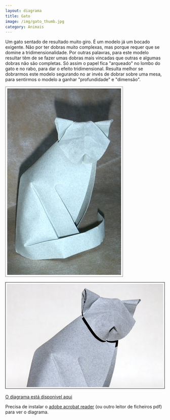```yaml
---
layout: diagrama
title: Gato
image: /img/gato_thumb.jpg
category: Animais
---
```


Um gato sentado de resultado muito giro. É um modelo já um bocado exigente. Não por ter dobras muito complexas, mas porque requer que se domine a tridimensionalidade. Por outras palavras, para este modelo resultar têm de se fazer umas dobras mais vincadas que outras e algumas dobras não são completas. Só assim o papel fica "arqueado" no lombo do gato e no rabo, para dar o efeito tridimensional. Resulta melhor se dobrarmos este modelo segurando no ar invés de dobrar sobre uma mesa, para sentirmos o modelo a ganhar "profundidade" e "dimensão".

![Gato](/img/gato.jpg)

![Gato](/img/gato2.jpg)

[O diagrama está disponivel aqui](/img/gato.pdf)

Precisa de instalar o [adobe acrobat reader](http://get.adobe.com/br/reader/) (ou outro leitor de ficheiros pdf) para ver o diagrama.